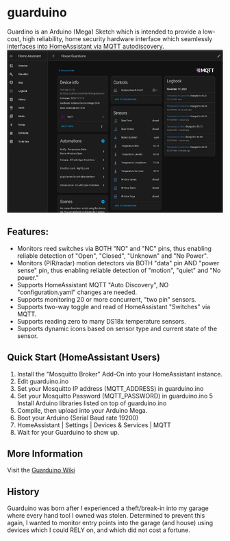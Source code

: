 # guarduino
Guardino is an Arduino (Mega) Sketch which is intended to provide a low-cost, high reliability, home security hardware interface which seamlessly interfaces into HomeAssistant via MQTT autodiscovery.
<br/>
<img src="https://github.com/mkachline/guarduino/blob/main/images/guarduino-ha.jpg" alt="drawing" height=380 />

## Features:
* Monitors reed switches via BOTH "NO" and "NC" pins, thus enabling reliable detection of "Open", "Closed", "Unknown" and "No Power".
* Monitors (PIR/radar) motion detectors via BOTH "data" pin AND "power sense" pin, thus enabling reliable detection of "motion", "quiet" and "No power."
* Supports HomeAssistant MQTT "Auto Discovery", NO "configuration.yaml" changes are needed.
* Supports monitoring 20 or more concurrent, "two pin" sensors.
* Supports two-way toggle and read of HomeAssistant "Switches" via MQTT.
* Supports reading zero to many DS18x temperature sensors.
* Supports dynamic icons based on sensor type and current state of the sensor.

## Quick Start (HomeAssistant Users)
1. Install the "Mosquitto Broker" Add-On into your HomeAssistant instance.
2. Edit guarduino.ino
3. Set your Mosquitto IP address (MQTT_ADDRESS) in guarduino.ino
4. Set your Mosquitto Password (MQTT_PASSWORD) in guarduino.ino
5 Install Arduino libraries listed on top of guarduino.ino
6. Compile, then upload into your Arduino Mega.
7. Boot your Arduino (Serial Baud rate 19200)
8. HomeAssistant | Settings | Devices & Services | MQTT
9. Wait for your Guarduino to show up.

## More Information
Visit the [Guarduino Wiki](https://github.com/mkachline/guarduino/wiki)


## History
Guarduino was born after I experienced a theft/break-in into my garage where every hand tool I owned was stolen. Determined to prevent this again, I wanted to monitor entry points into the garage (and house) using devices which I could RELY on, and which did not cost a fortune. 
